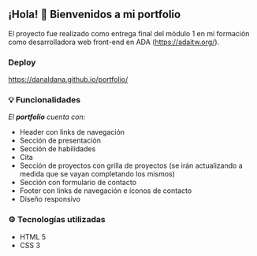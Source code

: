 ## **¡Hola!** 👋 Bienvenidos a mi portfolio
El proyecto fue realizado como entrega final del módulo 1 en mi formación como desarrolladora web front-end en ADA (https://adaitw.org/).

### Deploy
https://danaldana.github.io/portfolio/

### 💡 Funcionalidades

*El **portfolio** cuenta con:*

* Header con links de navegación
* Sección de presentación
* Sección de habilidades
* Cita
* Sección de proyectos con grilla de proyectos (se irán actualizando a medida que se vayan completando los mismos)
* Sección con formulario de contacto
* Footer con links de navegación e íconos de contacto
* Diseño responsivo

### ⚙️ Tecnologías utilizadas

* HTML 5
* CSS 3
